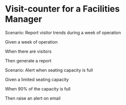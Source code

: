 # Visit-counter for a Facilities Manager

Scenario: Report visitor trends during a week of operation

  Given a week of operation
  
  When there are visitors
  
  Then generate a report

Scenario: Alert when seating capacity is full

  Given a limited seating capacity
  
  When 90% of the capacity is full
  
  Then raise an alert on email
